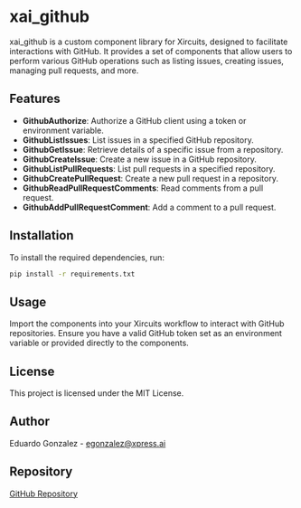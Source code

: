 # xai_github

xai_github is a custom component library for Xircuits, designed to facilitate interactions with GitHub. It provides a set of components that allow users to perform various GitHub operations such as listing issues, creating issues, managing pull requests, and more.

## Features

- **GithubAuthorize**: Authorize a GitHub client using a token or environment variable.
- **GithubListIssues**: List issues in a specified GitHub repository.
- **GithubGetIssue**: Retrieve details of a specific issue from a repository.
- **GithubCreateIssue**: Create a new issue in a GitHub repository.
- **GithubListPullRequests**: List pull requests in a specified repository.
- **GithubCreatePullRequest**: Create a new pull request in a repository.
- **GithubReadPullRequestComments**: Read comments from a pull request.
- **GithubAddPullRequestComment**: Add a comment to a pull request.

## Installation

To install the required dependencies, run:

```bash
pip install -r requirements.txt
```

## Usage

Import the components into your Xircuits workflow to interact with GitHub repositories. Ensure you have a valid GitHub token set as an environment variable or provided directly to the components.

## License

This project is licensed under the MIT License.

## Author

Eduardo Gonzalez - [egonzalez@xpress.ai](mailto:egonzalez@xpress.ai)

## Repository

[GitHub Repository](https://github.com/xpressai/xai-github)
